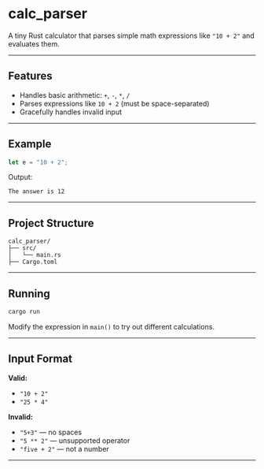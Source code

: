 # calc_parser

A tiny Rust calculator that parses simple math expressions like `"10 + 2"` and evaluates them.

---

## Features

- Handles basic arithmetic: `+`, `-`, `*`, `/`
- Parses expressions like `10 + 2` (must be space-separated)
- Gracefully handles invalid input

---

## Example

```rust
let e = "10 + 2";
```

Output:

```
The answer is 12
```

---

## Project Structure

```
calc_parser/
├── src/
│   └── main.rs
├── Cargo.toml
```

---

## Running

```bash
cargo run
```

Modify the expression in `main()` to try out different calculations.

---

## Input Format

**Valid:**  
- `"10 + 2"`  
- `"25 * 4"`  

**Invalid:**  
- `"5+3"` — no spaces  
- `"5 ** 2"` — unsupported operator  
- `"five + 2"` — not a number  

---
